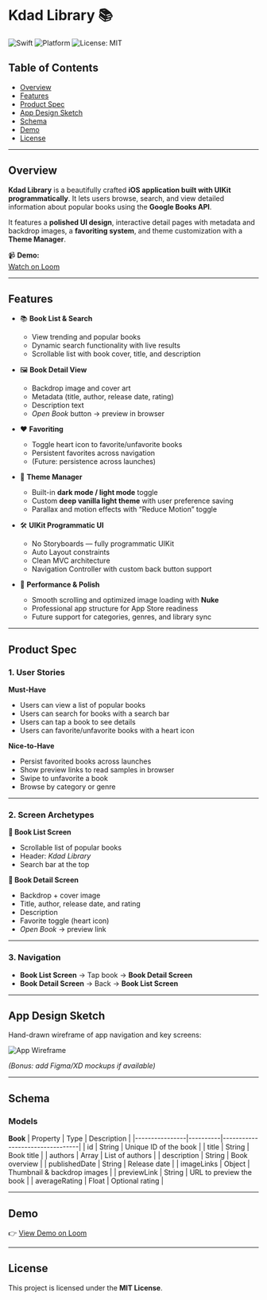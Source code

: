 # Kdad Library 📚

![Swift](https://img.shields.io/badge/Swift-5.0-orange.svg)
![Platform](https://img.shields.io/badge/platform-iOS-lightgrey.svg)
![License: MIT](https://img.shields.io/badge/License-MIT-blue.svg)

## Table of Contents
- [Overview](#overview)
- [Features](#features)
- [Product Spec](#product-spec)
- [App Design Sketch](#app-design-sketch)
- [Schema](#schema)
- [Demo](#demo)
- [License](#license)

---

## Overview

**Kdad Library** is a beautifully crafted **iOS application built with UIKit programmatically**. It lets users browse, search, and view detailed information about popular books using the **Google Books API**.  

It features a **polished UI design**, interactive detail pages with metadata and backdrop images, a **favoriting system**, and theme customization with a **Theme Manager**.

📹 **Demo:**  
[Watch on Loom](https://www.loom.com/share/12440b6f376b4f789c2271c2ad66e3d1?sid=bfce1ec7-61fe-4079-85a3-f778b556aa42)

---

## Features

- 📚 **Book List & Search**
  - View trending and popular books
  - Dynamic search functionality with live results
  - Scrollable list with book cover, title, and description

- 🖼️ **Book Detail View**
  - Backdrop image and cover art
  - Metadata (title, author, release date, rating)
  - Description text
  - *Open Book* button → preview in browser

- ❤️ **Favoriting**
  - Toggle heart icon to favorite/unfavorite books
  - Persistent favorites across navigation
  - (Future: persistence across launches)

- 🎨 **Theme Manager**
  - Built-in **dark mode / light mode** toggle
  - Custom **deep vanilla light theme** with user preference saving
  - Parallax and motion effects with “Reduce Motion” toggle

- 🛠️ **UIKit Programmatic UI**
  - No Storyboards — fully programmatic UIKit
  - Auto Layout constraints
  - Clean MVC architecture
  - Navigation Controller with custom back button support

- 🚀 **Performance & Polish**
  - Smooth scrolling and optimized image loading with **Nuke**
  - Professional app structure for App Store readiness
  - Future support for categories, genres, and library sync

---

## Product Spec

### 1. User Stories

**Must-Have**
- Users can view a list of popular books  
- Users can search for books with a search bar  
- Users can tap a book to see details  
- Users can favorite/unfavorite books with a heart icon  

**Nice-to-Have**
- Persist favorited books across launches  
- Show preview links to read samples in browser  
- Swipe to unfavorite a book  
- Browse by category or genre  

---

### 2. Screen Archetypes

**📖 Book List Screen**
- Scrollable list of popular books  
- Header: *Kdad Library*  
- Search bar at the top  

**📘 Book Detail Screen**
- Backdrop + cover image  
- Title, author, release date, and rating  
- Description  
- Favorite toggle (heart icon)  
- *Open Book* → preview link  

---

### 3. Navigation

- **Book List Screen** → Tap book → **Book Detail Screen**  
- **Book Detail Screen** → Back → **Book List Screen**  

---

## App Design Sketch

Hand-drawn wireframe of app navigation and key screens:

![App Wireframe](https://i.ibb.co/SXyhjYh3/Cam-Scanner-08-12-2025-13-15-1.jpg)

*(Bonus: add Figma/XD mockups if available)*

---

## Schema

### Models

**Book**
| Property       | Type     | Description                     |
|----------------|----------|---------------------------------|
| id             | String   | Unique ID of the book           |
| title          | String   | Book title                      |
| authors        | Array    | List of authors                 |
| description    | String   | Book overview                   |
| publishedDate  | String   | Release date                    |
| imageLinks     | Object   | Thumbnail & backdrop images     |
| previewLink    | String   | URL to preview the book         |
| averageRating  | Float    | Optional rating                 |

---

## Demo

👉 [View Demo on Loom](https://www.loom.com/share/12440b6f376b4f789c2271c2ad66e3d1?sid=bfce1ec7-61fe-4079-85a3-f778b556aa42)

---

## License

This project is licensed under the **MIT License**.  

